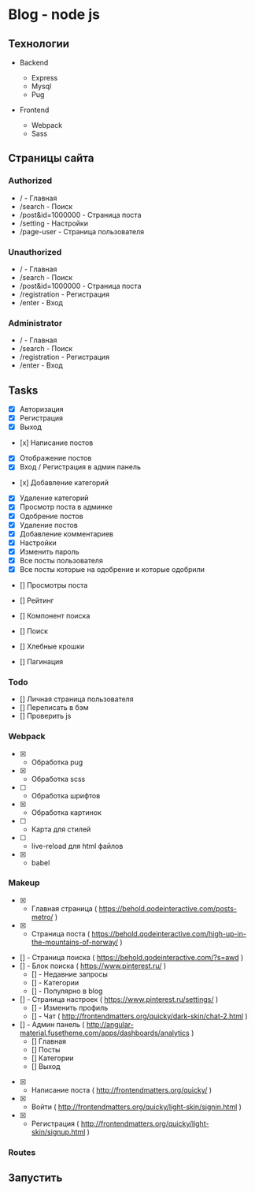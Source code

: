 # Blog - node js 

## Технологии 

- Backend
    - Express
    - Mysql
    - Pug

- Frontend
    - Webpack
    - Sass

## Страницы сайта

<!-- - Запись всех действий пользователя 
- Асинхронный вывод информации в админ панели
- Асинхронный вывод постов, но по порядку  -->

### Authorized

- / - Главная 
- /search - Поиск  
- /post&id=1000000 - Страница поста 
- /setting - Настройки
- /page-user - Страница пользователя

### Unauthorized

- / - Главная 
- /search - Поиск  
- /post&id=1000000 - Страница поста 
- /registration - Регистрация
- /enter - Вход

### Administrator

- / - Главная 
- /search - Поиск  
- /registration - Регистрация
- /enter - Вход

## Tasks

- [x] Авторизация 
- [x] Регистрация
- [x] Выход 
- [х] Написание постов
- [x] Отображение постов 
- [x] Вход / Регистрация в админ панель 
- [х] Добавление категорий 
- [x] Удаление категорий
- [x] Просмотр поста в админке 
- [x] Одобрение постов 
- [x] Удаление постов 
- [x] Добавление комментариев
- [x] Настройки 
- [x] Изменить пароль
- [x] Все посты пользователя
- [x] Все посты которые на одобрение и которые одобрили 

- [] Просмотры поста 
- [] Рейтинг 

- [] Компонент поиска
- [] Поиск 

- [] Хлебные крошки
- [] Пагинация 

### Todo
- [] Личная страница пользователя 
- [] Переписать в бэм
- [] Проверить js 


### Webpack
- [x] - Обработка pug
- [x] - Обработка scss
- [ ] - Обработка шрифтов
- [x] - Обработка картинок
- [ ] - Карта для стилей
- [ ] - live-reload для html файлов
- [x] - babel 

### Makeup

- [x] - Главная страница ( https://behold.qodeinteractive.com/posts-metro/ )
- [x] - Страница поста ( https://behold.qodeinteractive.com/high-up-in-the-mountains-of-norway/ ) 
- [] - Страница поиска ( https://behold.qodeinteractive.com/?s=awd ) 
- [] - Блок поиска ( https://www.pinterest.ru/ )
    - [] - Недавние запросы 
    - [] - Категории
    - [] - Популярно в blog 
- [] - Страница настроек ( https://www.pinterest.ru/settings/ )
    - [] - Изменить профиль
    - [] - Чат ( http://frontendmatters.org/quicky/dark-skin/chat-2.html )
- [] - Админ панель ( http://angular-material.fusetheme.com/apps/dashboards/analytics ) 
    - [] Главная
    - [] Посты 
    - [] Категории
    - [] Выход
- [x] - Написание поста ( http://frontendmatters.org/quicky/ )
- [x] - Войти ( http://frontendmatters.org/quicky/light-skin/signin.html )
- [x] - Регистрация ( http://frontendmatters.org/quicky/light-skin/signup.html )


### Routes 




## Запустить 

